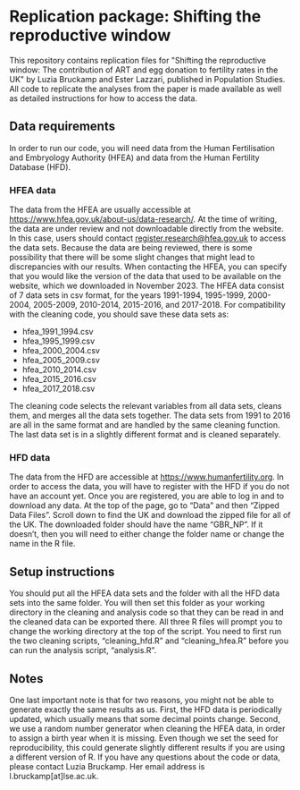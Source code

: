 # Replication package: Shifting the reproductive window
This repository contains replication files for "Shifting the reproductive window: The contribution of ART and egg donation to fertility rates in the UK" by Luzia Bruckamp and Ester Lazzari, published in Population Studies. All code to replicate the analyses from the paper is made available as well as detailed instructions for how to access the data.
## Data requirements
In order to run our code, you will need data from the Human Fertilisation and Embryology Authority (HFEA) and data from the Human Fertility Database (HFD).
### HFEA data
The data from the HFEA are usually accessible at https://www.hfea.gov.uk/about-us/data-research/. At the time of writing, the data are under review and not downloadable directly from the website. In this case, users should contact register.research@hfea.gov.uk to access the data sets. Because the data are being reviewed, there is some possibility that there will be some slight changes that might lead to discrepancies with our results. When contacting the HFEA, you can specify that you would like the version of the data that used to be available on the website, which we downloaded in November 2023.
The HFEA data consist of 7 data sets in csv format, for the years 1991-1994, 1995-1999, 2000-2004, 2005-2009, 2010-2014, 2015-2016, and 2017-2018. For compatibility with the cleaning code, you should save these data sets as:
- hfea_1991_1994.csv
- hfea_1995_1999.csv
- hfea_2000_2004.csv
- hfea_2005_2009.csv
- hfea_2010_2014.csv
- hfea_2015_2016.csv
- hfea_2017_2018.csv

The cleaning code selects the relevant variables from all data sets, cleans them, and merges all the data sets together. The data sets from 1991 to 2016 are all in the same format and are handled by the same cleaning function. The last data set is in a slightly different format and is cleaned separately.
### HFD data
The data from the HFD are accessible at https://www.humanfertility.org. In order to access the data, you will have to register with the HFD if you do not have an account yet. Once you are registered, you are able to log in and to download any data.
At the top of the page, go to “Data” and then “Zipped Data Files”. Scroll down to find the UK and download the zipped file for all of the UK. The downloaded folder should have the name “GBR_NP”. If it doesn’t, then you will need to either change the folder name or change the name in the R file.
## Setup instructions
You should put all the HFEA data sets and the folder with all the HFD data sets into the same folder. You will then set this folder as your working directory in the cleaning and analysis code so that they can be read in and the cleaned data can be exported there. All three R files will prompt you to change the working directory at the top of the script.
You need to first run the two cleaning scripts, “cleaning_hfd.R” and “cleaning_hfea.R” before you can run the analysis script, “analysis.R”.
## Notes
One last important note is that for two reasons, you might not be able to generate exactly the same results as us. First, the HFD data is periodically updated, which usually means that some decimal points change. Second, we use a random number generator when cleaning the HFEA data, in order to assign a birth year when it is missing. Even though we set the seed for reproducibility, this could generate slightly different results if you are using a different version of R.
If you have any questions about the code or data, please contact Luzia Bruckamp. Her email address is l.bruckamp[at]lse.ac.uk.

